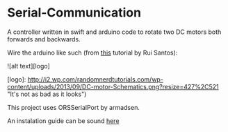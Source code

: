 # Serial-Communication
A controller written in swift and arduino code to rotate two DC motors both forwards and backwards.

Wire the arduino like such (from [this](http://randomnerdtutorials.com/arduino-control-2-dc-motors-via-bluetooth/) tutorial by Rui Santos): 

![alt text][logo]

[logo]: http://i2.wp.com/randomnerdtutorials.com/wp-content/uploads/2013/09/DC-motor-Schematics.png?resize=427%2C521 "It's not as bad as it looks")

This project uses ORSSerialPort by armadsen. 

An instalation guide can be sound [here](https://github.com/armadsen/ORSSerialPort/wiki/Installing-ORSSerialPort)
